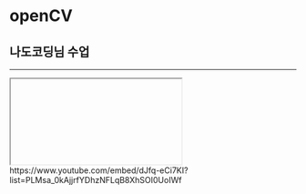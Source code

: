 # openCV

## 나도코딩님 수업
---
<iframe></iframe>
https://www.youtube.com/embed/dJfq-eCi7KI?list=PLMsa_0kAjjrfYDhzNFLqB8XhSOI0UoIWf
